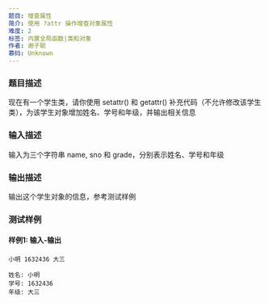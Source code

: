 ```yaml
---
题目: 增查属性
简介: 使用 ?attr 操作增查对象属性
难度: 2
标签: 内置全局函数|类和对象
作者: 谢子聪
慕码: Unknown
---
```


### 题目描述

现在有一个学生类，请你使用 setattr() 和 getattr() 补充代码（不允许修改该学生类），为该学生对象增加姓名、学号和年级，并输出相关信息

### 输入描述

输入为三个字符串 name, sno 和 grade，分别表示姓名、学号和年级

### 输出描述

输出这个学生对象的信息，参考测试样例

### 测试样例

#### 样例1: 输入-输出

```
小明 1632436 大三
```

```
姓名: 小明
学号: 1632436
年级: 大三
```

